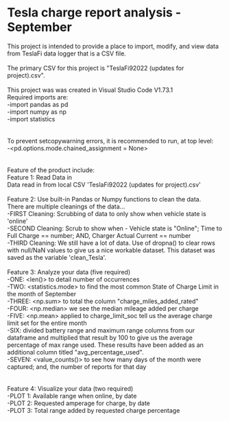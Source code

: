 # Tesla charge report analysis - September<br>
This project is intended to provide a place to import, modify, and view data from TeslaFi data logger that is a CSV file.<br>
<br>
The primary CSV for this project is "TeslaFi92022 (updates for project).csv".<br>
<br>
This project was was created in Visual Studio Code V1.73.1<br>
Required imports are:<br>
-import pandas as pd<br>
-import numpy as np<br>
-import statistics<br>
<br>
<br>
To prevent setcopywarning errors, it is recommended to run, at top level:<br>
-<pd.options.mode.chained_assignment = None><br>
<br>
<br>
Feature of the product include:<br>
Feature 1: Read Data in<br>
Data read in from local CSV 'TeslaFi92022 (updates for project).csv'<br>
<br>
Feature 2: Use built-in Pandas or Numpy functions to clean the data.<br>
There are multiple cleanings of the data...<br>
-FIRST Cleaning: Scrubbing of data to only show when vehicle state is 'online'<br>
-SECOND Cleaning: Scrub to show when - Vehicle state is "Online"; Time to Full Charge == number; AND, Charger Actual Current == number <br>
-THIRD Cleaning: We still have a lot of data. Use of dropna() to clear rows with null/NaN values to give us a nice workable dataset.  This dataset was saved as the variable 'clean_Tesla'.<br>
<br>
Feature 3: Analyze your data (five required)<br>
-ONE: <len()> to detail number of occurrences<br>
-TWO: <statistics.mode> to find the most common State of Charge Limit in the month of September<br>
-THREE: <np.sum> to total the column "charge_miles_added_rated"<br>
-FOUR: <np.median> we see the median mileage added per charge<br>
-FIVE: <np.mean> applied to charge_limit_soc tell us the average charge limit set for the entire month<br>
-SIX: <Divided Columns> divided battery range and maximum range columns from our dataframe and multiplied that result by 100 to give us the average percentage of max range used.  These results have been added as an additional column titled "avg_percentage_used".<br>
-SEVEN: <value_counts()> to see how many days of the month were captured; and, the number of reports for that day<br>
<br>
<br>
Feature 4: Visualize your data (two required)<br>
-PLOT 1: Available range when online, by date<br>
-PLOT 2: Requested amperage for charge, by date<br>
-PLOT 3: Total range added by requested charge percentage<br>
